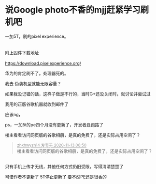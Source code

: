 # 说Google photo不香的mjj赶紧学习刷机吧


一加5T，刷的pixel experience。<br />
<br />
<img id="aimg_z64MK" onclick="zoom(this, this.src, 0, 0, 0)" class="zoom" src="https://p.sda1.dev/0/1f7f18a804e82941b5aeb99a3e2c9d57/QQ图片20201113074103.jpg" onmouseover="img_onmouseoverfunc(this)" onload="thumbImg(this)" border="0" alt="" /><br />
<br />
附上固件下载地址<br />
<br />
https://download.pixelexperience.org/<img id="aimg_LdCdz" onclick="zoom(this, this.src, 0, 0, 0)" class="zoom" src="https://cdn.jsdelivr.net/gh/hishis/forum-master/public/images/patch.gif" onmouseover="img_onmouseoverfunc(this)" onload="thumbImg(this)" border="0" alt="" />

华为的肯定刷不了。处理器死的。

我去 伪装机型就能无限容量？

如果我没记错的话，这样子做是不行的，当时G+还没关闭时，就讨论并尝试过

我用的正版谷歌机器就收到邮件了

应该ng，

ps，一加5t的pe四个月没有更新了，开发者叒跑路了

楼主看看访问网页版的谷歌相册，是真的免费了，还是实际占用空间了？<img id="aimg_uXEDe" onclick="zoom(this, this.src, 0, 0, 0)" class="zoom" src="https://cdn.jsdelivr.net/gh/hishis/forum-master/public/images/patch.gif" onmouseover="img_onmouseoverfunc(this)" onload="thumbImg(this)" border="0" alt="" />

<div class="quote"><blockquote><font size="2"><a href="https://www.hostloc.com/forum.php?mod=redirect&amp;goto=findpost&amp;pid=9446843&amp;ptid=766057" target="_blank"><font color="#999999">zhxhwyzh14 发表于 2020-11-13 08:50</font></a></font><br />
楼主看看访问网页版的谷歌相册，是真的免费了，还是实际占用空间了？</blockquote></div><br />
只有手机上传才无线，其他任何方式仍旧受限，写得清清楚楚了

可惜作者不更新了 5T停止更新了 要不然PE还是很香的

